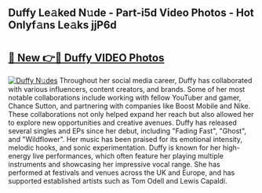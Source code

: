 ## Duffy Le𝚊ked N𝚞de - Part-i5d Video Photos - Hot Onlyf𝚊ns Le𝚊ks jjP6d

# <h2><a href="http://ab62590.deff.icu/?id=Duffy">🔗 New 👉🔴 Duffy VIDEO Photos</a></h2>

[![Duffy N𝚞des](https://i.imgur.com/rIISA9y.gif)](http://ab62590.deff.icu/?id=Duffy)
Throughout her social media career, Duffy has collaborated with various influencers, content creators, and brands. Some of her most notable collaborations include working with fellow YouTuber and gamer, Chance Sutton, and partnering with companies like Boost Mobile and Nike. These collaborations not only helped expand her reach but also allowed her to explore new opportunities and creative avenues. Duffy has released several singles and EPs since her debut, including "Fading Fast", "Ghost", and "Wildflower". Her music has been praised for its emotional intensity, melodic hooks, and sonic experimentation. Duffy is known for her high-energy live performances, which often feature her playing multiple instruments and showcasing her impressive vocal range. She has performed at festivals and venues across the UK and Europe, and has supported established artists such as Tom Odell and Lewis Capaldi.
